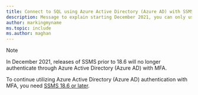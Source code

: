 ```yaml
---
title: Connect to SQL using Azure Active Directory (Azure AD) with SSMS 18.6 and later
description: Message to explain starting December 2021, you can only use Azure Active Directory (Azure AD) with SSMS 18.6 and later
author: markingmyname
ms.topic: include
ms.author: maghan
---
```


> [!NOTE]
> In December 2021, releases of SSMS prior to 18.6 will no longer authenticate through Azure Active Directory (Azure AD) with MFA.
>
> To continue utilizing Azure Active Directory (Azure AD) authentication with MFA, you need [SSMS 18.6 or later](../ssms/download-sql-server-management-studio-ssms.md).

